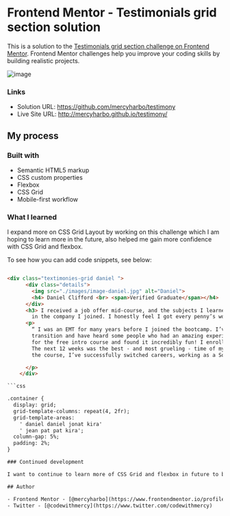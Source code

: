 # Frontend Mentor - Testimonials grid section solution

This is a solution to the [Testimonials grid section challenge on Frontend Mentor](https://www.frontendmentor.io/challenges/testimonials-grid-section-Nnw6J7Un7). Frontend Mentor challenges help you improve your coding skills by building realistic projects.

![image](https://user-images.githubusercontent.com/64808015/111819463-a6f41d00-88e0-11eb-954c-c641a956c8b0.png)

### Links

- Solution URL: https://github.com/mercyharbo/testimony
- Live Site URL: http://mercyharbo.github.io/testimony/

## My process

### Built with

- Semantic HTML5 markup
- CSS custom properties
- Flexbox
- CSS Grid
- Mobile-first workflow

### What I learned

I expand more on CSS Grid Layout by working on this challenge which I am hoping to learn more in the future, also helped me gain more confidence with CSS Grid and flexbox.

To see how you can add code snippets, see below:

```html

<div class="textimonies-grid daniel ">
      <div class="details">
        <img src="./images/image-daniel.jpg" alt="Daniel">
        <h4> Daniel Clifford <br> <span>Verified Graduate</span></h4>
      </div>
      <h3> I received a job offer mid-course, and the subjects I learned were current, if not more so,
        in the company I joined. I honestly feel I got every penny’s worth. </h3>
      <p>
        “ I was an EMT for many years before I joined the bootcamp. I’ve been looking to make a
        transition and have heard some people who had an amazing experience here. I signed up
        for the free intro course and found it incredibly fun! I enrolled shortly thereafter.
        The next 12 weeks was the best - and most grueling - time of my life. Since completing
        the course, I’ve successfully switched careers, working as a Software Engineer at a VR startup. ”

      </p>
    </div>

```css

.container {
  display: grid;
  grid-template-columns: repeat(4, 2fr);
  grid-template-areas:
    ' daniel daniel jonat kira'
    ' jean pat pat kira';
  column-gap: 5%;
  padding: 2%;
}

### Continued development

I want to continue to learn more of CSS Grid and flexbox in future to boost my confidence and improve on my working speed as this took me less than I expected.

## Author

- Frontend Mentor - [@mercyharbo](https://www.frontendmentor.io/profile/yourusername)
- Twitter - [@codewithmercy](https://www.twitter.com/codewithmercy)
